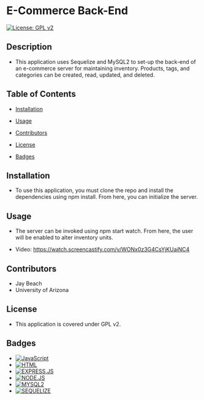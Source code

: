 # E-Commerce Back-End

[![License: GPL v2](https://img.shields.io/badge/License-GPL_v2-blue.svg)](https://www.gnu.org/licenses/old-licenses/gpl-2.0.en.html)

## Description
* This application uses Sequelize and MySQL2 to set-up the back-end of an e-commerce server for maintaining inventory. Products, tags, and categories can be created, read, updated, and deleted.

## Table of Contents
* [Installation](#installation)

* [Usage](#usage)

* [Contributors](#contributors)

* [License](#license)

* [Badges](#badges)

## Installation
* To use this application, you must clone the repo and install the dependencies using npm install. From here, you can initialize the server.

## Usage
* The server can be invoked using npm start watch. From here, the user will be enabled to alter inventory units.

* Video: https://watch.screencastify.com/v/WONx0z3G4CsYjKUaiNC4


## Contributors
* Jay Beach
* University of Arizona

## License
* This application is covered under GPL v2.

## Badges

* <a href="https://github.com/badges/shields"><img src="https://img.shields.io/badge/JS-green" alt="JavaScript"></a>
* <a href="https://github.com/badges/shields"><img src="https://img.shields.io/badge/HTML-green" alt="HTML"></a>
* <a href="https://github.com/badges/shields"><img src="https://img.shields.io/badge/EXPRESS-green" alt="EXPRESS.JS"></a>
* <a href="https://github.com/badges/shields"><img src="https://img.shields.io/badge/NODE-green" alt="NODE.JS"></a>
* <a href="https://github.com/badges/shields"><img src="https://img.shields.io/badge/MYSQL2-green" alt="MYSQL2"></a>
* <a href="https://github.com/badges/shields"><img src="https://img.shields.io/badge/SEQUELIZE-green" alt="SEQUELIZE"></a>